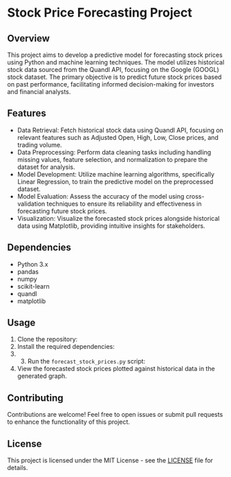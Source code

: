 # Stock Price Forecasting Project

## Overview
This project aims to develop a predictive model for forecasting stock prices using Python and machine learning techniques. The model utilizes historical stock data sourced from the Quandl API, focusing on the Google (GOOGL) stock dataset. The primary objective is to predict future stock prices based on past performance, facilitating informed decision-making for investors and financial analysts.

## Features
- Data Retrieval: Fetch historical stock data using Quandl API, focusing on relevant features such as Adjusted Open, High, Low, Close prices, and trading volume.
- Data Preprocessing: Perform data cleaning tasks including handling missing values, feature selection, and normalization to prepare the dataset for analysis.
- Model Development: Utilize machine learning algorithms, specifically Linear Regression, to train the predictive model on the preprocessed dataset.
- Model Evaluation: Assess the accuracy of the model using cross-validation techniques to ensure its reliability and effectiveness in forecasting future stock prices.
- Visualization: Visualize the forecasted stock prices alongside historical data using Matplotlib, providing intuitive insights for stakeholders.

## Dependencies
- Python 3.x
- pandas
- numpy
- scikit-learn
- quandl
- matplotlib

## Usage
1. Clone the repository:
2. Install the required dependencies:
3. 3. Run the `forecast_stock_prices.py` script:
4. View the forecasted stock prices plotted against historical data in the generated graph.

## Contributing
Contributions are welcome! Feel free to open issues or submit pull requests to enhance the functionality of this project.

## License
This project is licensed under the MIT License - see the [LICENSE](LICENSE) file for details.
